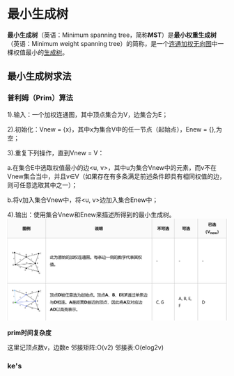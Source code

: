 


# 最小生成树

**最小生成树**（英语：Minimum spanning tree，简称**MST**）是**最小权重生成树**（英语：Minimum weight spanning tree）的简称，是一个[连通](https://zh.wikipedia.org/wiki/%E8%BF%9E%E9%80%9A%E5%9B%BE "连通图")[加权无向图](https://zh.wikipedia.org/wiki/%E5%9B%BE_(%E6%95%B0%E5%AD%A6) "图 (数学)")中一棵权值最小的[生成树](https://zh.wikipedia.org/wiki/%E7%94%9F%E6%88%90%E6%A0%91 "生成树")。

##  最小生成树求法
### 普利姆（Prim）算法
1).输入：一个加权连通图，其中顶点集合为V，边集合为E；

2).初始化：Vnew = {x}，其中x为集合V中的任一节点（起始点），Enew = {},为空；

3).重复下列操作，直到Vnew = V：

a.在集合E中选取权值最小的边<u, v>，其中u为集合Vnew中的元素，而v不在Vnew集合当中，并且v∈V（如果存在有多条满足前述条件即具有相同权值的边，则可任意选取其中之一）；

b.将v加入集合Vnew中，将<u, v>边加入集合Enew中；

4).输出：使用集合Vnew和Enew来描述所得到的最小生成树。
![输入图片说明](/imgs/2025-07-07/IllnhsSSpYQIBQlX.png)

**prim时间复杂度**

这里记顶点数v，边数e
邻接矩阵:O(v2) 
邻接表:O(elog2v)

### ke's
<!--stackedit_data:
eyJoaXN0b3J5IjpbMTQ2Mjk3MzYzNSwtNDIxNDU3MDc4XX0=
-->